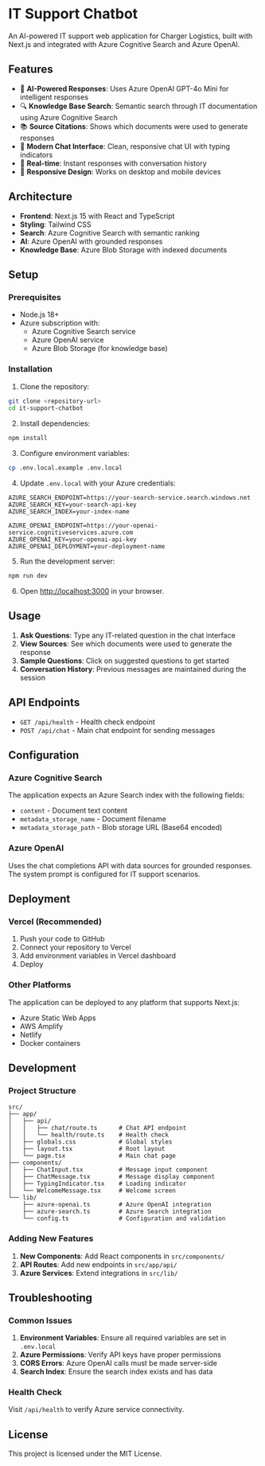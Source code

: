 # IT Support Chatbot

An AI-powered IT support web application for Charger Logistics, built with Next.js and integrated with Azure Cognitive Search and Azure OpenAI.

## Features

- 🤖 **AI-Powered Responses**: Uses Azure OpenAI GPT-4o Mini for intelligent responses
- 🔍 **Knowledge Base Search**: Semantic search through IT documentation using Azure Cognitive Search
- 📚 **Source Citations**: Shows which documents were used to generate responses
- 💬 **Modern Chat Interface**: Clean, responsive chat UI with typing indicators
- 🚀 **Real-time**: Instant responses with conversation history
- 📱 **Responsive Design**: Works on desktop and mobile devices

## Architecture

- **Frontend**: Next.js 15 with React and TypeScript
- **Styling**: Tailwind CSS
- **Search**: Azure Cognitive Search with semantic ranking
- **AI**: Azure OpenAI with grounded responses
- **Knowledge Base**: Azure Blob Storage with indexed documents

## Setup

### Prerequisites

- Node.js 18+
- Azure subscription with:
  - Azure Cognitive Search service
  - Azure OpenAI service
  - Azure Blob Storage (for knowledge base)

### Installation

1. Clone the repository:
```bash
git clone <repository-url>
cd it-support-chatbot
```

2. Install dependencies:
```bash
npm install
```

3. Configure environment variables:
```bash
cp .env.local.example .env.local
```

4. Update `.env.local` with your Azure credentials:
```env
AZURE_SEARCH_ENDPOINT=https://your-search-service.search.windows.net
AZURE_SEARCH_KEY=your-search-api-key
AZURE_SEARCH_INDEX=your-index-name

AZURE_OPENAI_ENDPOINT=https://your-openai-service.cognitiveservices.azure.com
AZURE_OPENAI_KEY=your-openai-api-key
AZURE_OPENAI_DEPLOYMENT=your-deployment-name
```

5. Run the development server:
```bash
npm run dev
```

6. Open [http://localhost:3000](http://localhost:3000) in your browser.

## Usage

1. **Ask Questions**: Type any IT-related question in the chat interface
2. **View Sources**: See which documents were used to generate the response
3. **Sample Questions**: Click on suggested questions to get started
4. **Conversation History**: Previous messages are maintained during the session

## API Endpoints

- `GET /api/health` - Health check endpoint
- `POST /api/chat` - Main chat endpoint for sending messages

## Configuration

### Azure Cognitive Search

The application expects an Azure Search index with the following fields:
- `content` - Document text content
- `metadata_storage_name` - Document filename
- `metadata_storage_path` - Blob storage URL (Base64 encoded)

### Azure OpenAI

Uses the chat completions API with data sources for grounded responses. The system prompt is configured for IT support scenarios.

## Deployment

### Vercel (Recommended)

1. Push your code to GitHub
2. Connect your repository to Vercel
3. Add environment variables in Vercel dashboard
4. Deploy

### Other Platforms

The application can be deployed to any platform that supports Next.js:
- Azure Static Web Apps
- AWS Amplify
- Netlify
- Docker containers

## Development

### Project Structure

```
src/
├── app/
│   ├── api/
│   │   ├── chat/route.ts      # Chat API endpoint
│   │   └── health/route.ts    # Health check
│   ├── globals.css            # Global styles
│   ├── layout.tsx             # Root layout
│   └── page.tsx               # Main chat page
├── components/
│   ├── ChatInput.tsx          # Message input component
│   ├── ChatMessage.tsx        # Message display component
│   ├── TypingIndicator.tsx    # Loading indicator
│   └── WelcomeMessage.tsx     # Welcome screen
└── lib/
    ├── azure-openai.ts        # Azure OpenAI integration
    ├── azure-search.ts        # Azure Search integration
    └── config.ts              # Configuration and validation
```

### Adding New Features

1. **New Components**: Add React components in `src/components/`
2. **API Routes**: Add new endpoints in `src/app/api/`
3. **Azure Services**: Extend integrations in `src/lib/`

## Troubleshooting

### Common Issues

1. **Environment Variables**: Ensure all required variables are set in `.env.local`
2. **Azure Permissions**: Verify API keys have proper permissions
3. **CORS Errors**: Azure OpenAI calls must be made server-side
4. **Search Index**: Ensure the search index exists and has data

### Health Check

Visit `/api/health` to verify Azure service connectivity.

## License

This project is licensed under the MIT License.
